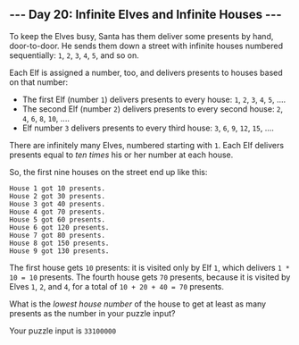 <article class="day-desc"><h2>--- Day 20: Infinite Elves and Infinite Houses ---</h2><p>To keep the Elves busy, Santa has them deliver some presents <span title="This was before the Elves unionized, apparently.">by hand, door-to-door</span>.  He sends them down a street with infinite houses numbered sequentially: <code>1</code>, <code>2</code>, <code>3</code>, <code>4</code>, <code>5</code>, and so on.</p>
<p>Each Elf is assigned a number, too, and delivers presents to houses based on that number:</p>
<ul>
<li>The first Elf (number <code>1</code>) delivers presents to every house: <code>1</code>, <code>2</code>, <code>3</code>, <code>4</code>, <code>5</code>, ....</li>
<li>The second Elf (number <code>2</code>) delivers presents to every second house: <code>2</code>, <code>4</code>, <code>6</code>, <code>8</code>, <code>10</code>, ....</li>
<li>Elf number <code>3</code> delivers presents to every third house: <code>3</code>, <code>6</code>, <code>9</code>, <code>12</code>, <code>15</code>, ....</li>
</ul>
<p>There are infinitely many Elves, numbered starting with <code>1</code>.  Each Elf delivers presents equal to <em>ten times</em> his or her number at each house.</p>
<p>So, the first nine houses on the street end up like this:</p>
<pre><code>House 1 got 10 presents.
House 2 got 30 presents.
House 3 got 40 presents.
House 4 got 70 presents.
House 5 got 60 presents.
House 6 got 120 presents.
House 7 got 80 presents.
House 8 got 150 presents.
House 9 got 130 presents.
</code></pre>
<p>The first house gets <code>10</code> presents: it is visited only by Elf <code>1</code>, which delivers <code>1 * 10 = 10</code> presents.  The fourth house gets <code>70</code> presents, because it is visited by Elves <code>1</code>, <code>2</code>, and <code>4</code>, for a total of <code>10 + 20 + 40 = 70</code> presents.</p>
<p>What is the <em>lowest house number</em> of the house to get at least as many presents as the number in your puzzle input?</p>
</article>

Your puzzle input is <code class="puzzle-input">33100000</code>